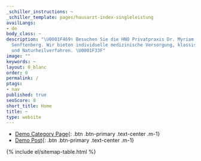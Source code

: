 ```yaml
---
_schiller_instructions: ~
_schiller_template: pages/hausarzt-index-singleleistung
availLangs:
- de
body_class: ~
description: "\U0001F469‍⚕️ Besuchen Sie die HNO Privatpraxis Dr. Myriam Genné in
  Senftenberg. Wir bieten individuelle medizinische Versorgung, klassische HNO-Leistungen
  und Naturheilverfahren. \U0001F33F"
image: ""
keywords: ~
layout: 0_blanc
order: 0
permalink: /
ptags:
- nav
published: true
seoScore: 8
short_title: Home
title: ~
type: website
---
```




- [Demo Category Page](/demo-category.html){: .btn .btn-primary .text-center .m-1}
- [Demo Post](/2024/01/02/blogdemo-no-elements.html){: .btn .btn-primary .text-center .m-1}

{% include el/sitemap-table.html %}




